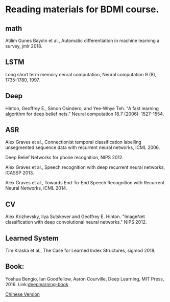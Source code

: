 # Reading materials for BDMI course.

## math
Atilim Gunes Baydin et al., Automatic differentiation in machine learning a survey, jmlr 2018.


## LSTM
Long short term memory neural computation, Neural computation 9 (8), 1735-1780, 1997. 

## Deep
Hinton, Geoffrey E., Simon Osindero, and Yee-Whye Teh. "A fast learning algorithm for deep belief nets." Neural computation 18.7 (2006): 1527-1554.


## ASR
Alex Graves et al., Connectionist temporal classification labelling unsegmented sequence data with recurrent neural networks, ICML 2006.

Deep Belief Networks for phone recognition, NIPS 2012.

Alex Graves et al., Speech recognition with deep recurrent neural networks, ICASSP 2013.

Alex Graves et al., Towards End-To-End Speech Recognition with Recurrent Neural Networks, ICML 2014.


## CV
Alex Krizhevsky, Ilya Sutskever and Geoffrey E. Hinton. "ImageNet classification with deep convolutional neural networks." NIPS 2012. 

## Learned System

Tim Kraska et al., The Case for Learned Index Structures, sigmod 2018. 

## Book: 

Yoshua Bengio, Ian Goodfellow, Aaron Courville, Deep Learning, MIT Press, 2016. Link:[deeplearning-book](http://www.deeplearningbook.org)

[Chinese Version](https://github.com/exacity/deeplearningbook-chinese/releases/download/v0.5-beta/dlbook_cn_v0.5-beta.pdf) 
